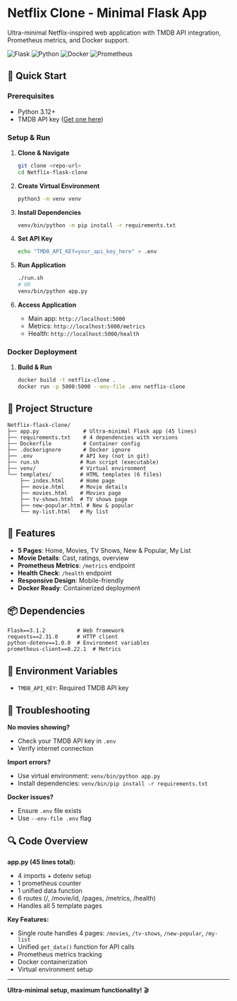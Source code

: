 # Netflix Clone - Minimal Flask App

Ultra-minimal Netflix-inspired web application with TMDB API integration, Prometheus metrics, and Docker support.

![Flask](https://img.shields.io/badge/Flask-3.1.2-green) ![Python](https://img.shields.io/badge/Python-3.12-blue) ![Docker](https://img.shields.io/badge/Docker-Ready-blue) ![Prometheus](https://img.shields.io/badge/Prometheus-0.22.1-orange)

## 🚀 Quick Start

### Prerequisites
- Python 3.12+
- TMDB API key ([Get one here](https://www.themoviedb.org/settings/api))

### Setup & Run

1. **Clone & Navigate**
   ```bash
   git clone <repo-url>
   cd Netflix-flask-clone
   ```

2. **Create Virtual Environment**
   ```bash
   python3 -m venv venv
   ```

3. **Install Dependencies**
   ```bash
   venv/bin/python -m pip install -r requirements.txt
   ```

4. **Set API Key**
   ```bash
   echo "TMDB_API_KEY=your_api_key_here" > .env
   ```

5. **Run Application**
   ```bash
   ./run.sh
   # OR
   venv/bin/python app.py
   ```

6. **Access Application**
   - Main app: `http://localhost:5000`
   - Metrics: `http://localhost:5000/metrics`
   - Health: `http://localhost:5000/health`

### Docker Deployment

1. **Build & Run**
   ```bash
   docker build -t netflix-clone .
   docker run -p 5000:5000 --env-file .env netflix-clone
   ```

## 📁 Project Structure

```
Netflix-flask-clone/
├── app.py              # Ultra-minimal Flask app (45 lines)
├── requirements.txt    # 4 dependencies with versions
├── Dockerfile          # Container config
├── .dockerignore       # Docker ignore
├── .env               # API key (not in git)
├── run.sh             # Run script (executable)
├── venv/              # Virtual environment
└── templates/         # HTML templates (6 files)
    ├── index.html     # Home page
    ├── movie.html     # Movie details
    ├── movies.html    # Movies page
    ├── tv-shows.html  # TV shows page
    ├── new-popular.html # New & popular
    └── my-list.html   # My list
```

## 🎯 Features

- **5 Pages**: Home, Movies, TV Shows, New & Popular, My List
- **Movie Details**: Cast, ratings, overview
- **Prometheus Metrics**: `/metrics` endpoint
- **Health Check**: `/health` endpoint
- **Responsive Design**: Mobile-friendly
- **Docker Ready**: Containerized deployment

## 📦 Dependencies

```
Flask==3.1.2          # Web framework
requests==2.31.0      # HTTP client
python-dotenv==1.0.0  # Environment variables
prometheus-client==0.22.1  # Metrics
```

## 🔧 Environment Variables

- `TMDB_API_KEY`: Required TMDB API key

## 🚨 Troubleshooting

**No movies showing?**
- Check your TMDB API key in `.env`
- Verify internet connection

**Import errors?**
- Use virtual environment: `venv/bin/python app.py`
- Install dependencies: `venv/bin/pip install -r requirements.txt`

**Docker issues?**
- Ensure `.env` file exists
- Use `--env-file .env` flag

## 🔍 Code Overview

**app.py (45 lines total):**
- 4 imports + dotenv setup
- 1 prometheus counter
- 1 unified data function
- 6 routes (/, /movie/id, /pages, /metrics, /health)
- Handles all 5 template pages

**Key Features:**
- Single route handles 4 pages: `/movies`, `/tv-shows`, `/new-popular`, `/my-list`
- Unified `get_data()` function for API calls
- Prometheus metrics tracking
- Docker containerization
- Virtual environment setup

---

**Ultra-minimal setup, maximum functionality!** 🎬
